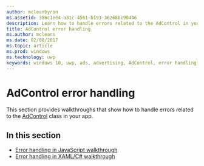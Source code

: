 ---author: mcleanbyronms.assetid: 386c1ee4-a31c-4561-b193-36268bc90446description: Learn how to handle errors related to the AdControl in your app.title: AdControl error handlingms.author: mcleansms.date: 02/08/2017ms.topic: articlems.prod: windowsms.technology: uwpkeywords: windows 10, uwp, ads, advertising, AdControl, error handling---# AdControl error handlingThis section provides walkthroughs that show how to handle errors related to the [AdControl](https://msdn.microsoft.com/library/windows/apps/microsoft.advertising.winrt.ui.adcontrol.aspx) class in your app.## In this section* [Error handling in JavaScript walkthrough](error-handling-in-javascript-walkthrough.md)* [Error handling in XAML/C# walkthrough](error-handling-in-xamlc-walkthrough.md)  